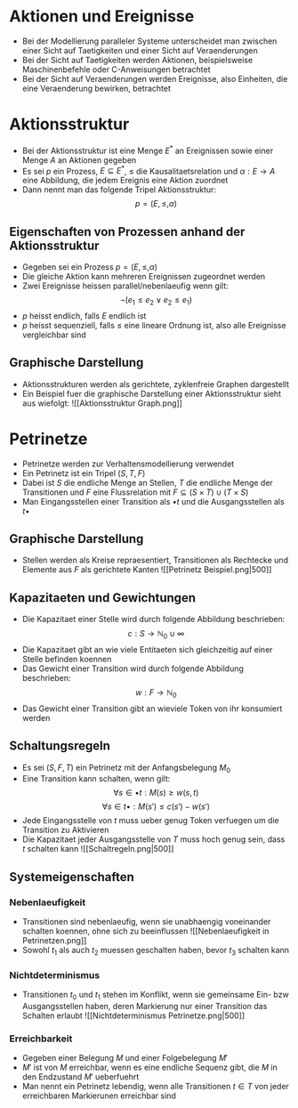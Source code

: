 # Aktionen und Ereignisse
- Bei der Modellierung paralleler Systeme unterscheidet man zwischen einer Sicht auf Taetigkeiten und einer Sicht auf Veraenderungen
- Bei der Sicht auf Taetigkeiten werden Aktionen, beispielsweise Maschinenbefehle oder C-Anweisungen betrachtet
- Bei der Sicht auf Veraenderungen werden Ereignisse, also Einheiten, die eine Veraenderung bewirken, betrachtet
# Aktionsstruktur
- Bei der Aktionsstruktur ist eine Menge $E^*$ an Ereignissen sowie einer Menge $A$ an Aktionen gegeben
- Es sei $p$ ein Prozess, $E \subseteq E^*$, $\le$ die Kausalitaetsrelation und $\alpha: E \to A$ eine Abbildung, die jedem Ereignis eine Aktion zuordnet
- Dann nennt man das folgende Tripel Aktionsstruktur:
$$p=(E, \le, \alpha)$$
## Eigenschaften von Prozessen anhand der Aktionsstruktur
- Gegeben sei ein Prozess $p=(E, \le, \alpha)$
- Die gleiche Aktion kann mehreren Ereignissen zugeordnet werden
- Zwei Ereignisse heissen parallel/nebenlaeufig wenn gilt:
$$\lnot(e_1 \le e_2 \lor e_2 \le e_1 )$$
- $p$ heisst endlich, falls $E$ endlich ist
- $p$ heisst sequenziell, falls $\le$ eine lineare Ordnung ist, also alle Ereignisse vergleichbar sind
## Graphische Darstellung
- Aktionsstrukturen werden als gerichtete, zyklenfreie Graphen dargestellt
- Ein Beispiel fuer die graphische Darstellung einer Aktionsstruktur sieht aus wiefolgt:
![[Aktionsstruktur Graph.png]]
# Petrinetze
- Petrinetze werden zur Verhaltensmodellierung verwendet 
- Ein Petrinetz ist ein Tripel $(S, T,F)$
- Dabei ist $S$ die endliche Menge an Stellen, $T$ die endliche Menge der Transitionen und $F$ eine Flussrelation mit $F \subseteq (S \times T) \cup (T \times S)$ 
- Man Eingangsstellen einer Transition als $\bullet t$ und die Ausgangsstellen als $t \bullet$ 
## Graphische Darstellung
- Stellen werden als Kreise repraesentiert, Transitionen als Rechtecke und Elemente aus $F$ als gerichtete Kanten
![[Petrinetz Beispiel.png|500]]
## Kapazitaeten und Gewichtungen
- Die Kapazitaet einer Stelle wird durch folgende Abbildung beschrieben:
$$c: S \to \mathbb N_0 \cup \infty$$
- Die Kapazitaet gibt an wie viele Entitaeten sich gleichzeitig auf einer Stelle befinden koennen
- Das Gewicht einer Transition wird durch folgende Abbildung beschrieben: 
$$w: F \to \mathbb N_0$$
- Das Gewicht einer Transition gibt an wieviele Token von ihr konsumiert werden
## Schaltungsregeln
- Es sei $(S, F, T)$ ein Petrinetz mit der Anfangsbelegung $M_0$
- Eine Transition kann schalten, wenn gilt:
$$\forall s\in \bullet t: M(s) \ge w(s, t)$$
$$\forall s \in t\bullet:M(s')\le c(s')-w(s')$$
- Jede Eingangsstelle von $t$ muss ueber genug Token verfuegen um die Transition zu Aktivieren
- Die Kapazitaet jeder Ausgangsstelle von $T$ muss hoch genug sein, dass $t$ schalten kann
![[Schaltregeln.png|500]]
## Systemeigenschaften 
### Nebenlaeufigkeit
- Transitionen sind nebenlaeufig, wenn sie unabhaengig voneinander schalten koennen, ohne sich zu beeinflussen
![[Nebenlaeufigkeit in Petrinetzen.png]]
- Sowohl $t_1$ als auch $t_2$ muessen geschalten haben, bevor $t_3$ schalten kann
### Nichtdeterminismus
- Transitionen $t_0$ und $t_1$ stehen im Konflikt, wenn sie gemeinsame Ein- bzw Ausgangsstellen haben, deren Markierung nur einer Transition das Schalten erlaubt
![[Nichtdeterminismus Petrinetze.png|500]]
### Erreichbarkeit
- Gegeben einer Belegung $M$ und einer Folgebelegung $M'$
- $M'$ ist von $M$ erreichbar, wenn es eine endliche Sequenz gibt, die $M$ in den Endzustand $M'$ ueberfuehrt
- Man nennt ein Petrinetz lebendig, wenn alle Transitionen $t \in T$ von jeder erreichbaren Markierunen erreichbar sind